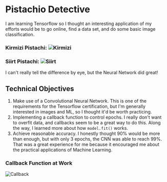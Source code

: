 # Pistachio Detective
I am learning Tensorflow so I thought an interesting application of my efforts would be to go online, find a data set, and do some basic image classification. 

### Kirmizi Pistachi: ![Kirmizi](kirmizi_example.png)

### Siirt Pistachi: ![Siirt](siirt_example.png)

I can't really tell the difference by eye, but the Neural Network did great!

## Technical Objectives
1. Make use of a Convolutional Neural Network. This is one of the requirements for the Tensorflow certification, but I'm generally interested in images and ML, so I thought it'd be worth practicing. 
2. Implementing a callback function to control epochs. I really don't want to overfit data, and callbacks seem to be a great way to do this. Along the way, I learned more about how `model.fit()` works.
3. Achieve reasonable accuracy. I honestly thought 90% would be more than enough, but with only 3 epochs, the CNN was able to reach 99%. That was a great experience for me because it encouraged me about the practical applications of Machine Learning.

### Callback Function at Work
![Callback](callback.png)

